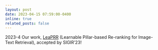 ```yaml
---
layout: post
date: 2023-04-15 07:59:00-0400
inline: true
related_posts: false
---
```


2023-4 Our work, [LeaPRR](https://github.com/LgQu/LeaPRR) (Learnable Pillar-based Re-ranking for Image-Text Retrieval), accepted by SIGIR’23!